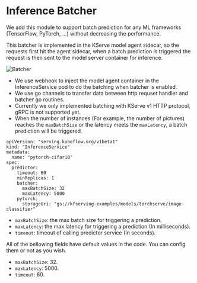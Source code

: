 # Inference Batcher

We add this module to support batch prediction for any ML frameworks (TensorFlow, PyTorch, ...) without decreasing the performance.

This batcher is implemented in the KServe model agent sidecar, so the requests first hit the agent sidecar, when a batch prediction is triggered
the request is then sent to the model server container for inference.

![Batcher](../../diagrams/batcher.jpg)

* We use webhook to inject the model agent container in the InferenceService pod to do the batching when batcher is enabled. 
* We use go channels to transfer data between http requset handler and batcher go routines.
* Currently we only implemented batching with KServe v1 HTTP protocol, gRPC is not supported yet.
* When the number of instances (For example, the number of pictures) reaches the `maxBatchSize` or the latency meets the `maxLatency`, a batch prediction will be triggered.
```
apiVersion: "serving.kubeflow.org/v1beta1"
kind: "InferenceService"
metadata:
  name: "pytorch-cifar10"
spec:
  predictor:
    timeout: 60
    minReplicas: 1
    batcher:
      maxBatchSize: 32
      maxLatency: 5000
    pytorch:
      storageUri: "gs://kfserving-examples/models/torchserve/image-classifier"
```
* `maxBatchSize`: the max batch size for triggering a prediction.
* `maxLatency`: the max latency for triggering a prediction (In milliseconds).
* `timeout`: timeout of calling predictor service (In seconds).

All of the bellowing fields have default values in the code. You can config them or not as you wish.
* `maxBatchSize`: 32.
* `maxLatency`: 5000.
* `timeout`: 60.
